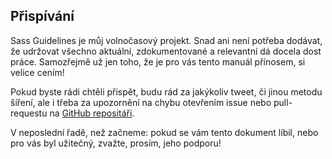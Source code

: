 
## Přispívání

Sass Guidelines je můj volnočasový projekt. Snad ani není potřeba dodávat, že udržovat všechno aktuální, zdokumentované a relevantní dá docela dost práce. Samozřejmě už jen toho, že je pro vás tento manuál přínosem, si velice cením!

Pokud byste rádi chtěli přispět, budu rád za jakýkoliv tweet, či jinou metodu šíření, ale i třeba za upozornění na chybu otevřením issue nebo pull-requestu na [GitHub repositáři](https://github.com/KittyGiraudel/sass-guidelines).

V neposlední řadě, než začneme: pokud se vám tento dokument líbil, nebo pro vás byl užitečný, zvažte, prosím, jeho podporu!
